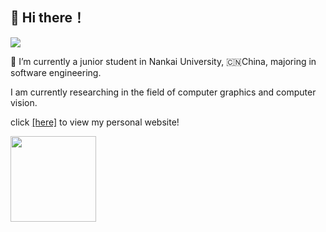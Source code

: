## 👋 Hi there！


<div align="left"> <img src="https://visitor-badge.glitch.me/badge?page_id=Yujie-G.Yujie-G" /> </div>

:school: I’m currently a junior student in Nankai University, :cn:China, majoring in software engineering. 

I am currently researching in the field of computer graphics and computer vision.


click [[here]](http:guoyujie.cn) to view my personal website!

<div align="left"> <img height="137px" src="https://github-readme-stats.vercel.app/api?username=yujie-g&hide_title=true&hide_border=true&count_private=true&show_icons=trueline_height=21&text_color=000&icon_color=000&bg_color=0,ea6161,ffc64d,fffc4d,52fa5a&theme=graywhite" /> </div>

